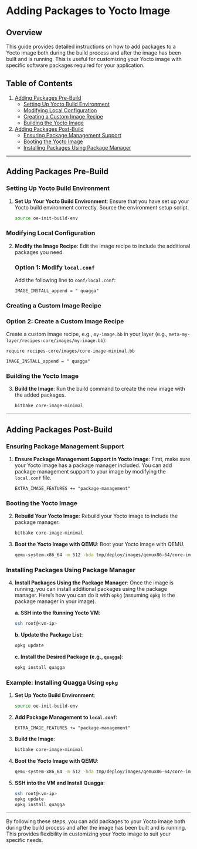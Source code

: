# Adding Packages to Yocto Image

## Overview

This guide provides detailed instructions on how to add packages to a Yocto image both during the build process and after the image has been built and is running. This is useful for customizing your Yocto image with specific software packages required for your application.

## Table of Contents

1. [Adding Packages Pre-Build](#adding-packages-pre-build)
   - [Setting Up Yocto Build Environment](#setting-up-yocto-build-environment)
   - [Modifying Local Configuration](#modifying-local-configuration)
   - [Creating a Custom Image Recipe](#creating-a-custom-image-recipe)
   - [Building the Yocto Image](#building-the-yocto-image)
2. [Adding Packages Post-Build](#adding-packages-post-build)
   - [Ensuring Package Management Support](#ensuring-package-management-support)
   - [Booting the Yocto Image](#booting-the-yocto-image)
   - [Installing Packages Using Package Manager](#installing-packages-using-package-manager)

---

## Adding Packages Pre-Build

### Setting Up Yocto Build Environment

1. **Set Up Your Yocto Build Environment**:
   Ensure that you have set up your Yocto build environment correctly. Source the environment setup script.
   ```sh
   source oe-init-build-env
   ```

### Modifying Local Configuration

2. **Modify the Image Recipe**:
   Edit the image recipe to include the additional packages you need.

   ### Option 1: Modify `local.conf`
   Add the following line to `conf/local.conf`:
   ```plaintext
   IMAGE_INSTALL_append = " quagga"
   ```

### Creating a Custom Image Recipe

   ### Option 2: Create a Custom Image Recipe
   Create a custom image recipe, e.g., `my-image.bb` in your layer (e.g., `meta-my-layer/recipes-core/images/my-image.bb`):
   ```plaintext
   require recipes-core/images/core-image-minimal.bb

   IMAGE_INSTALL_append = " quagga"
   ```

### Building the Yocto Image

3. **Build the Image**:
   Run the build command to create the new image with the added packages.
   ```sh
   bitbake core-image-minimal
   ```

---

## Adding Packages Post-Build

### Ensuring Package Management Support

1. **Ensure Package Management Support in Yocto Image**:
   First, make sure your Yocto image has a package manager included. You can add package management support to your image by modifying the `local.conf` file.
   ```plaintext
   EXTRA_IMAGE_FEATURES += "package-management"
   ```

### Booting the Yocto Image

2. **Rebuild Your Yocto Image**:
   Rebuild your Yocto image to include the package manager.
   ```sh
   bitbake core-image-minimal
   ```

3. **Boot the Yocto Image with QEMU**:
   Boot your Yocto image with QEMU.
   ```sh
   qemu-system-x86_64 -m 512 -hda tmp/deploy/images/qemux86-64/core-image-minimal-qemux86-64.ext4 -net nic -net tap,ifname=tap0,script=no,downscript=no -daemonize
   ```

### Installing Packages Using Package Manager

4. **Install Packages Using the Package Manager**:
   Once the image is running, you can install additional packages using the package manager. Here’s how you can do it with `opkg` (assuming `opkg` is the package manager in your image).

   **a. SSH into the Running Yocto VM**:
   ```sh
   ssh root@<vm-ip>
   ```

   **b. Update the Package List**:
   ```sh
   opkg update
   ```

   **c. Install the Desired Package (e.g., `quagga`)**:
   ```sh
   opkg install quagga
   ```

### Example: Installing Quagga Using `opkg`

1. **Set Up Yocto Build Environment**:
   ```sh
   source oe-init-build-env
   ```

2. **Add Package Management to `local.conf`**:
   ```plaintext
   EXTRA_IMAGE_FEATURES += "package-management"
   ```

3. **Build the Image**:
   ```sh
   bitbake core-image-minimal
   ```

4. **Boot the Yocto Image with QEMU**:
   ```sh
   qemu-system-x86_64 -m 512 -hda tmp/deploy/images/qemux86-64/core-image-minimal-qemux86-64.ext4 -net nic -net tap,ifname=tap0,script=no,downscript=no -daemonize
   ```

5. **SSH into the VM and Install Quagga**:
   ```sh
   ssh root@<vm-ip>
   opkg update
   opkg install quagga
   ```

---

By following these steps, you can add packages to your Yocto image both during the build process and after the image has been built and is running. This provides flexibility in customizing your Yocto image to suit your specific needs.

